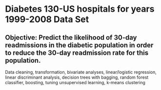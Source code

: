 # Diabetes 130-US hospitals for years 1999-2008 Data Set

## Objective: Predict the likelihood of 30-day readmissions in the diabetic population in order to reduce the 30-day readmission rate for this population.

Data cleaning, transformation, bivariate analyses, linear/logistic regression, linear discriminant analysis,
decision trees with bagging, random forest classifier, boosting, tuning
unsupervised learning, k-means clustering
